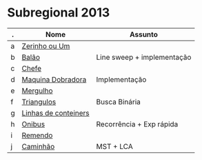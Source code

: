 Subregional 2013
================

 . | Nome | Assunto
--- | --- | ---
a |[Zerinho ou Um](https://www.urionlinejudge.com.br/judge/pt/problems/view/1467)       |
b |[Balão](https://www.urionlinejudge.com.br/judge/pt/problems/view/1468)               | Line sweep + implementação
c |[Chefe](https://www.urionlinejudge.com.br/judge/pt/problems/view/1469)               |
d |[Maquina Dobradora](https://www.urionlinejudge.com.br/judge/pt/problems/view/1470)   | Implementação
e |[Mergulho](https://www.urionlinejudge.com.br/judge/pt/problems/view/1471)            |
f |[Triangulos](https://www.urionlinejudge.com.br/judge/pt/problems/view/1472)          | Busca Binária
g |[Linhas de conteiners](https://www.urionlinejudge.com.br/judge/pt/problems/view/1473)|
h |[Onibus](https://www.urionlinejudge.com.br/judge/pt/problems/view/1474)              | Recorrência + Exp rápida
i |[Remendo](https://www.urionlinejudge.com.br/judge/pt/problems/view/1475)             |
j |[Caminhão](https://www.urionlinejudge.com.br/judge/pt/problems/view/1476)            | MST + LCA
